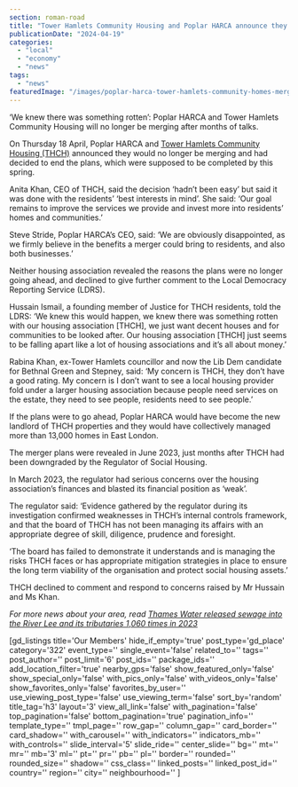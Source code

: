 ```yaml
---
section: roman-road
title: "Tower Hamlets Community Housing and Poplar HARCA announce they will no longer be merging"
publicationDate: "2024-04-19"
categories: 
  - "local"
  - "economy"
  - "news"
tags: 
  - "news"
featuredImage: "/images/poplar-harca-tower-hamlets-community-homes-merger-cancelled.jpg"
---
```


‘We knew there was something rotten’: Poplar HARCA and Tower Hamlets Community Housing will no longer be merging after months of talks.

On Thursday 18 April, Poplar HARCA and [Tower Hamlets Community Housing (THCH)](https://romanroadlondon.com/possible-thch-poplar-harca-merger-social-housing/) announced they would no longer be merging and had decided to end the plans, which were supposed to be completed by this spring.

Anita Khan, CEO of THCH, said the decision ‘hadn’t been easy’ but said it was done with the residents’ ‘best interests in mind’. She said: ‘Our goal remains to improve the services we provide and invest more into residents’ homes and communities.’

Steve Stride, Poplar HARCA’s CEO, said: ‘We are obviously disappointed, as we firmly believe in the benefits a merger could bring to residents, and also both businesses.’

Neither housing association revealed the reasons the plans were no longer going ahead, and declined to give further comment to the Local Democracy Reporting Service (LDRS).

Hussain Ismail, a founding member of Justice for THCH residents, told the LDRS: ‘We knew this would happen, we knew there was something rotten with our housing association \[THCH\], we just want decent houses and for communities to be looked after. Our housing association \[THCH\] just seems to be falling apart like a lot of housing associations and it’s all about money.’

Rabina Khan, ex-Tower Hamlets councillor and now the Lib Dem candidate for Bethnal Green and Stepney, said: ‘My concern is THCH, they don’t have a good rating. My concern is I don’t want to see a local housing provider fold under a larger housing association because people need services on the estate, they need to see people, residents need to see people.’

If the plans were to go ahead, Poplar HARCA would have become the new landlord of THCH properties and they would have collectively managed more than 13,000 homes in East London. 

The merger plans were revealed in June 2023, just months after THCH had been downgraded by the Regulator of Social Housing.

In March 2023, the regulator had serious concerns over the housing association’s finances and blasted its financial position as ‘weak’. 

The regulator said: ‘Evidence gathered by the regulator during its investigation confirmed weaknesses in THCH’s internal controls framework, and that the board of THCH has not been managing its affairs with an appropriate degree of skill, diligence, prudence and foresight.

‘The board has failed to demonstrate it understands and is managing the risks THCH faces or has appropriate mitigation strategies in place to ensure the long term viability of the organisation and protect social housing assets.’

THCH declined to comment and respond to concerns raised by Mr Hussain and Ms Khan.

_For more news about your area, read [Thames Water released sewage into the River Lee and its tributaries 1,060 times in 2023](https://romanroadlondon.com/thames-water-sewage-release-river-lee-2023/)_

\[gd\_listings title='Our Members' hide\_if\_empty='true' post\_type='gd\_place' category='322' event\_type='' single\_event='false' related\_to='' tags='' post\_author='' post\_limit='6' post\_ids='' package\_ids='' add\_location\_filter='true' nearby\_gps='false' show\_featured\_only='false' show\_special\_only='false' with\_pics\_only='false' with\_videos\_only='false' show\_favorites\_only='false' favorites\_by\_user='' use\_viewing\_post\_type='false' use\_viewing\_term='false' sort\_by='random' title\_tag='h3' layout='3' view\_all\_link='false' with\_pagination='false' top\_pagination='false' bottom\_pagination='true' pagination\_info='' template\_type='' tmpl\_page='' row\_gap='' column\_gap='' card\_border='' card\_shadow='' with\_carousel='' with\_indicators='' indicators\_mb='' with\_controls='' slide\_interval='5' slide\_ride='' center\_slide='' bg='' mt='' mr='' mb='3' ml='' pt='' pr='' pb='' pl='' border='' rounded='' rounded\_size='' shadow='' css\_class='' linked\_posts='' linked\_post\_id='' country='' region='' city='' neighbourhood='' \]

[](https://romanroadlondon.com/thames-water-sewage-release-river-lee-2023/)
